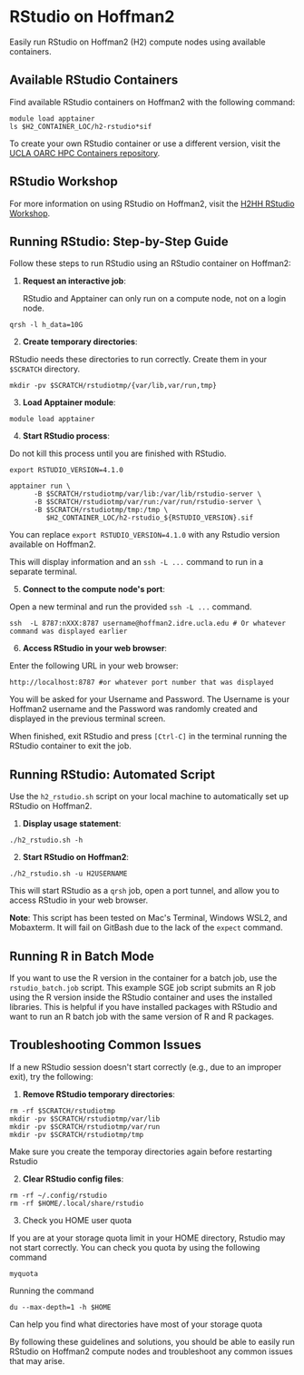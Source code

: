 # RStudio on Hoffman2

Easily run RStudio on Hoffman2 (H2) compute nodes using available containers.

## Available RStudio Containers

Find available RStudio containers on Hoffman2 with the following command:

```
module load apptainer
ls $H2_CONTAINER_LOC/h2-rstudio*sif
```

To create your own RStudio container or use a different version, visit the [UCLA OARC HPC Containers repository](https://github.com/ucla-oarc-hpc/hpc_containers).

## RStudio Workshop

For more information on using RStudio on Hoffman2, visit the [H2HH RStudio Workshop](https://github.com/ucla-oarc-hpc/H2HH_rstudio).

## Running RStudio: Step-by-Step Guide

Follow these steps to run RStudio using an RStudio container on Hoffman2:

1. **Request an interactive job**:

   RStudio and Apptainer can only run on a compute node, not on a login node.

```
qrsh -l h_data=10G
```

2. **Create temporary directories**:

RStudio needs these directories to run correctly. Create them in your `$SCRATCH` directory.

```
mkdir -pv $SCRATCH/rstudiotmp/{var/lib,var/run,tmp}
```

3. **Load Apptainer module**:

```
module load apptainer
```

4. **Start RStudio process**:

Do not kill this process until you are finished with RStudio.

```
export RSTUDIO_VERSION=4.1.0

apptainer run \
      -B $SCRATCH/rstudiotmp/var/lib:/var/lib/rstudio-server \
      -B $SCRATCH/rstudiotmp/var/run:/var/run/rstudio-server \
      -B $SCRATCH/rstudiotmp/tmp:/tmp \
         $H2_CONTAINER_LOC/h2-rstudio_${RSTUDIO_VERSION}.sif
```

You can replace `export RSTUDIO_VERSION=4.1.0` with any Rstudio version available on Hoffman2.

This will display information and an `ssh -L ...` command to run in a separate terminal.

5. **Connect to the compute node's port**:

Open a new terminal and run the provided `ssh -L ...` command.

```
ssh  -L 8787:nXXX:8787 username@hoffman2.idre.ucla.edu # Or whatever command was displayed earlier 
```

6. **Access RStudio in your web browser**:

Enter the following URL in your web browser:

```
http://localhost:8787 #or whatever port number that was displayed
```

You will be asked for your Username and Password. The Username is your Hoffman2 username and the Password was randomly created and displayed in the previous terminal screen.

When finished, exit RStudio and press `[Ctrl-C]` in the terminal running the RStudio container to exit the job.

## Running RStudio: Automated Script

Use the `h2_rstudio.sh` script on your local machine to automatically set up RStudio on Hoffman2.

1. **Display usage statement**:

```
./h2_rstudio.sh -h
```

2. **Start RStudio on Hoffman2**:

```
./h2_rstudio.sh -u H2USERNAME
```

This will start RStudio as a `qrsh` job, open a port tunnel, and allow you to access RStudio in your web browser.

**Note**: This script has been tested on Mac's Terminal, Windows WSL2, and Mobaxterm. It will fail on GitBash due to the lack of the `expect` command.

## Running R in Batch Mode

If you want to use the R version in the container for a batch job, use the `rstudio_batch.job` script. This example SGE job script submits an R job using the R version inside the RStudio container and uses the installed libraries. This is helpful if you have installed packages with RStudio and want to run an R batch job with the same version of R and R packages.

## Troubleshooting Common Issues

If a new RStudio session doesn't start correctly (e.g., due to an improper exit), try the following:

1. **Remove RStudio temporary directories**:

```
rm -rf $SCRATCH/rstudiotmp
mkdir -pv $SCRATCH/rstudiotmp/var/lib
mkdir -pv $SCRATCH/rstudiotmp/var/run
mkdir -pv $SCRATCH/rstudiotmp/tmp
```
Make sure you create the temporay directories again before restarting Rstudio

2. **Clear RStudio config files**:

```
rm -rf ~/.config/rstudio
rm -rf $HOME/.local/share/rstudio
```
3. Check you HOME user quota

If you are at your storage quota limit in your HOME directory, Rstudio may not start correctly. You can check you quota by using the following command

```
myquota
```

Running the command

```
du --max-depth=1 -h $HOME
```

Can help you find what directories have most of your storage quota

By following these guidelines and solutions, you should be able to easily run RStudio on Hoffman2 compute nodes and troubleshoot any common issues that may arise.



